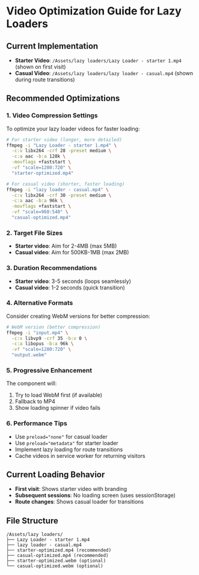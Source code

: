 # Video Optimization Guide for Lazy Loaders

## Current Implementation
- **Starter Video**: `/Assets/lazy loaders/Lazy Loader - starter 1.mp4` (shown on first visit)
- **Casual Video**: `/Assets/lazy loaders/lazy loader - casual.mp4` (shown during route transitions)

## Recommended Optimizations

### 1. Video Compression Settings
To optimize your lazy loader videos for faster loading:

```bash
# For starter video (longer, more detailed)
ffmpeg -i "Lazy Loader - starter 1.mp4" \
  -c:v libx264 -crf 28 -preset medium \
  -c:a aac -b:a 128k \
  -movflags +faststart \
  -vf "scale=1280:720" \
  "starter-optimized.mp4"

# For casual video (shorter, faster loading)
ffmpeg -i "lazy loader - casual.mp4" \
  -c:v libx264 -crf 30 -preset medium \
  -c:a aac -b:a 96k \
  -movflags +faststart \
  -vf "scale=960:540" \
  "casual-optimized.mp4"
```

### 2. Target File Sizes
- **Starter video**: Aim for 2-4MB (max 5MB)
- **Casual video**: Aim for 500KB-1MB (max 2MB)

### 3. Duration Recommendations
- **Starter video**: 3-5 seconds (loops seamlessly)
- **Casual video**: 1-2 seconds (quick transition)

### 4. Alternative Formats
Consider creating WebM versions for better compression:

```bash
# WebM version (better compression)
ffmpeg -i "input.mp4" \
  -c:v libvp9 -crf 35 -b:v 0 \
  -c:a libopus -b:a 96k \
  -vf "scale=1280:720" \
  "output.webm"
```

### 5. Progressive Enhancement
The component will:
1. Try to load WebM first (if available)
2. Fallback to MP4
3. Show loading spinner if video fails

### 6. Performance Tips
- Use `preload="none"` for casual loader
- Use `preload="metadata"` for starter loader
- Implement lazy loading for route transitions
- Cache videos in service worker for returning visitors

## Current Loading Behavior
- **First visit**: Shows starter video with branding
- **Subsequent sessions**: No loading screen (uses sessionStorage)
- **Route changes**: Shows casual loader for transitions

## File Structure
```
/Assets/lazy loaders/
├── Lazy Loader - starter 1.mp4
├── lazy loader - casual.mp4
├── starter-optimized.mp4 (recommended)
├── casual-optimized.mp4 (recommended)
├── starter-optimized.webm (optional)
└── casual-optimized.webm (optional)
```
